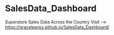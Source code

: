 # SalesData_Dashboard
Superstore Sales Data Across the Country
Visit --> https://gracelewiss.github.io/SalesData_Dashboard/
